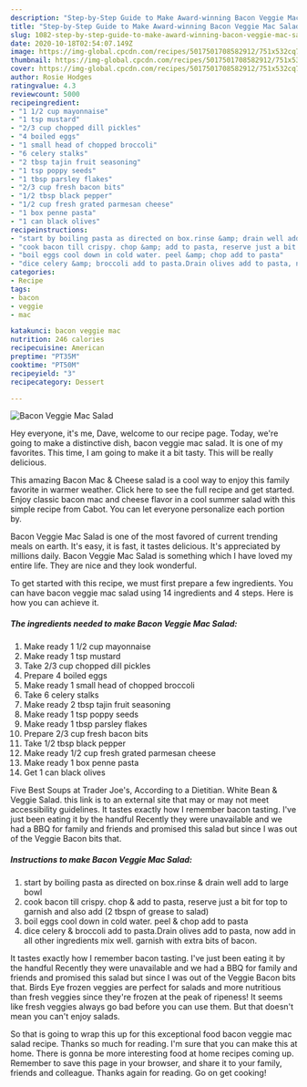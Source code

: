 ```yaml
---
description: "Step-by-Step Guide to Make Award-winning Bacon Veggie Mac Salad"
title: "Step-by-Step Guide to Make Award-winning Bacon Veggie Mac Salad"
slug: 1082-step-by-step-guide-to-make-award-winning-bacon-veggie-mac-salad
date: 2020-10-18T02:54:07.149Z
image: https://img-global.cpcdn.com/recipes/5017501708582912/751x532cq70/bacon-veggie-mac-salad-recipe-main-photo.jpg
thumbnail: https://img-global.cpcdn.com/recipes/5017501708582912/751x532cq70/bacon-veggie-mac-salad-recipe-main-photo.jpg
cover: https://img-global.cpcdn.com/recipes/5017501708582912/751x532cq70/bacon-veggie-mac-salad-recipe-main-photo.jpg
author: Rosie Hodges
ratingvalue: 4.3
reviewcount: 5000
recipeingredient:
- "1 1/2 cup mayonnaise"
- "1 tsp mustard"
- "2/3 cup chopped dill pickles"
- "4 boiled eggs"
- "1 small head of chopped broccoli"
- "6 celery stalks"
- "2 tbsp tajin fruit seasoning"
- "1 tsp poppy seeds"
- "1 tbsp parsley flakes"
- "2/3 cup fresh bacon bits"
- "1/2 tbsp black pepper"
- "1/2 cup fresh grated parmesan cheese"
- "1 box penne pasta"
- "1 can black olives"
recipeinstructions:
- "start by boiling pasta as directed on box.rinse &amp; drain well add to large bowl"
- "cook bacon till crispy. chop &amp; add to pasta, reserve just a bit for top to garnish and also add (2 tbspn of grease to salad)"
- "boil eggs cool down in cold water. peel &amp; chop add to pasta"
- "dice celery &amp; broccoli add to pasta.Drain olives add to pasta, now add in all other ingredients mix well. garnish with extra bits of bacon."
categories:
- Recipe
tags:
- bacon
- veggie
- mac

katakunci: bacon veggie mac 
nutrition: 246 calories
recipecuisine: American
preptime: "PT35M"
cooktime: "PT50M"
recipeyield: "3"
recipecategory: Dessert

---
```



![Bacon Veggie Mac Salad](https://img-global.cpcdn.com/recipes/5017501708582912/751x532cq70/bacon-veggie-mac-salad-recipe-main-photo.jpg)

Hey everyone, it's me, Dave, welcome to our recipe page. Today, we're going to make a distinctive dish, bacon veggie mac salad. It is one of my favorites. This time, I am going to make it a bit tasty. This will be really delicious.

This amazing Bacon Mac &amp; Cheese salad is a cool way to enjoy this family favorite in warmer weather. Click here to see the full recipe and get started. Enjoy classic bacon mac and cheese flavor in a cool summer salad with this simple recipe from Cabot. You can let everyone personalize each portion by.

Bacon Veggie Mac Salad is one of the most favored of current trending meals on earth. It's easy, it is fast, it tastes delicious. It's appreciated by millions daily. Bacon Veggie Mac Salad is something which I have loved my entire life. They are nice and they look wonderful.


To get started with this recipe, we must first prepare a few ingredients. You can have bacon veggie mac salad using 14 ingredients and 4 steps. Here is how you can achieve it.

<!--inarticleads1-->

##### The ingredients needed to make Bacon Veggie Mac Salad:

1. Make ready 1 1/2 cup mayonnaise
1. Make ready 1 tsp mustard
1. Take 2/3 cup chopped dill pickles
1. Prepare 4 boiled eggs
1. Make ready 1 small head of chopped broccoli
1. Take 6 celery stalks
1. Make ready 2 tbsp tajin fruit seasoning
1. Make ready 1 tsp poppy seeds
1. Make ready 1 tbsp parsley flakes
1. Prepare 2/3 cup fresh bacon bits
1. Take 1/2 tbsp black pepper
1. Make ready 1/2 cup fresh grated parmesan cheese
1. Make ready 1 box penne pasta
1. Get 1 can black olives


Five Best Soups at Trader Joe&#39;s, According to a Dietitian. White Bean &amp; Veggie Salad. this link is to an external site that may or may not meet accessibility guidelines. It tastes exactly how I remember bacon tasting. I&#39;ve just been eating it by the handful Recently they were unavailable and we had a BBQ for family and friends and promised this salad but since I was out of the Veggie Bacon bits that. 

<!--inarticleads2-->

##### Instructions to make Bacon Veggie Mac Salad:

1. start by boiling pasta as directed on box.rinse &amp; drain well add to large bowl
1. cook bacon till crispy. chop &amp; add to pasta, reserve just a bit for top to garnish and also add (2 tbspn of grease to salad)
1. boil eggs cool down in cold water. peel &amp; chop add to pasta
1. dice celery &amp; broccoli add to pasta.Drain olives add to pasta, now add in all other ingredients mix well. garnish with extra bits of bacon.


It tastes exactly how I remember bacon tasting. I&#39;ve just been eating it by the handful Recently they were unavailable and we had a BBQ for family and friends and promised this salad but since I was out of the Veggie Bacon bits that. Birds Eye frozen veggies are perfect for salads and more nutritious than fresh veggies since they&#39;re frozen at the peak of ripeness! It seems like fresh veggies always go bad before you can use them. But that doesn&#39;t mean you can&#39;t enjoy salads. 

So that is going to wrap this up for this exceptional food bacon veggie mac salad recipe. Thanks so much for reading. I'm sure that you can make this at home. There is gonna be more interesting food at home recipes coming up. Remember to save this page in your browser, and share it to your family, friends and colleague. Thanks again for reading. Go on get cooking!
